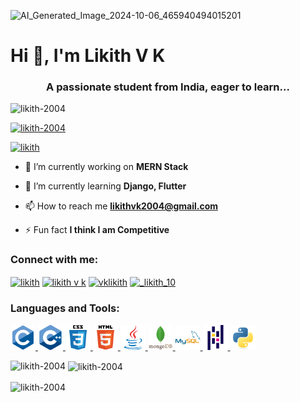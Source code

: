 ![AI_Generated_Image_2024-10-06_465940494015201](https://github.com/user-attachments/assets/02e228b5-a135-4fa2-96d7-e4a6597c35ff)
<h1 align=center">Hi 👋, I'm Likith V K</h1>
<h3 align="center">A passionate student from India, eager to learn...</h3>

<p align="left"> <img src="https://komarev.com/ghpvc/?username=likith-2004&label=Profile%20views&color=0e75b6&style=flat" alt="likith-2004" /> </p>

<p align="left"> <a href="https://github.com/ryo-ma/github-profile-trophy"><img src="https://github-profile-trophy.vercel.app/?username=likith-2004" alt="likith-2004" /></a> </p>

<p align="left"> <a href="https://twitter.com/likith" target="blank"><img src="https://img.shields.io/twitter/follow/likith?logo=twitter&style=for-the-badge" alt="likith" /></a> </p>

- 🔭 I’m currently working on **MERN Stack**

- 🌱 I’m currently learning **Django, Flutter**

- 📫 How to reach me **likithvk2004@gmail.com**

- ⚡ Fun fact **I think I am Competitive**

<h3 align="left">Connect with me:</h3>
<p align="left">
<a href="https://twitter.com/likith" target="blank"><img align="center" src="https://raw.githubusercontent.com/rahuldkjain/github-profile-readme-generator/master/src/images/icons/Social/twitter.svg" alt="likith" height="30" width="40" /></a>
<a href="https://linkedin.com/in/likith v k" target="blank"><img align="center" src="https://raw.githubusercontent.com/rahuldkjain/github-profile-readme-generator/master/src/images/icons/Social/linked-in-alt.svg" alt="likith v k" height="30" width="40" /></a>
<a href="https://kaggle.com/vklikith" target="blank"><img align="center" src="https://raw.githubusercontent.com/rahuldkjain/github-profile-readme-generator/master/src/images/icons/Social/kaggle.svg" alt="vklikith" height="30" width="40" /></a>
<a href="https://instagram.com/_likith_10" target="blank"><img align="center" src="https://raw.githubusercontent.com/rahuldkjain/github-profile-readme-generator/master/src/images/icons/Social/instagram.svg" alt="_likith_10" height="30" width="40" /></a>
</p>

<h3 align="left">Languages and Tools:</h3>
<p align="left"> <a href="https://www.cprogramming.com/" target="_blank" rel="noreferrer"> <img src="https://raw.githubusercontent.com/devicons/devicon/master/icons/c/c-original.svg" alt="c" width="40" height="40"/> </a> <a href="https://www.w3schools.com/cpp/" target="_blank" rel="noreferrer"> <img src="https://raw.githubusercontent.com/devicons/devicon/master/icons/cplusplus/cplusplus-original.svg" alt="cplusplus" width="40" height="40"/> </a> <a href="https://www.w3schools.com/css/" target="_blank" rel="noreferrer"> <img src="https://raw.githubusercontent.com/devicons/devicon/master/icons/css3/css3-original-wordmark.svg" alt="css3" width="40" height="40"/> </a> <a href="https://www.w3.org/html/" target="_blank" rel="noreferrer"> <img src="https://raw.githubusercontent.com/devicons/devicon/master/icons/html5/html5-original-wordmark.svg" alt="html5" width="40" height="40"/> </a> <a href="https://www.java.com" target="_blank" rel="noreferrer"> <img src="https://raw.githubusercontent.com/devicons/devicon/master/icons/java/java-original.svg" alt="java" width="40" height="40"/> </a> <a href="https://www.mongodb.com/" target="_blank" rel="noreferrer"> <img src="https://raw.githubusercontent.com/devicons/devicon/master/icons/mongodb/mongodb-original-wordmark.svg" alt="mongodb" width="40" height="40"/> </a> <a href="https://www.mysql.com/" target="_blank" rel="noreferrer"> <img src="https://raw.githubusercontent.com/devicons/devicon/master/icons/mysql/mysql-original-wordmark.svg" alt="mysql" width="40" height="40"/> </a> <a href="https://pandas.pydata.org/" target="_blank" rel="noreferrer"> <img src="https://raw.githubusercontent.com/devicons/devicon/2ae2a900d2f041da66e950e4d48052658d850630/icons/pandas/pandas-original.svg" alt="pandas" width="40" height="40"/> </a> <a href="https://www.python.org" target="_blank" rel="noreferrer"> <img src="https://raw.githubusercontent.com/devicons/devicon/master/icons/python/python-original.svg" alt="python" width="40" height="40"/> </a> </p>

<p><img align="left" src="https://github-readme-stats.vercel.app/api/top-langs?username=likith-2004&show_icons=true&locale=en&layout=compact" alt="likith-2004" /></p>

<p>&nbsp;<img align="center" src="https://github-readme-stats.vercel.app/api?username=likith-2004&show_icons=true&locale=en" alt="likith-2004" /></p>

<p><img align="center" src="https://github-readme-streak-stats.herokuapp.com/?user=likith-2004&" alt="likith-2004" /></p>

